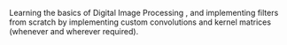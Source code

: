 Learning the basics of Digital Image Processing , and implementing filters from scratch by implementing custom convolutions and kernel matrices (whenever and wherever required).
